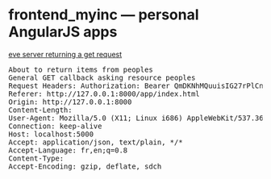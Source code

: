 # frontend_myinc — personal AngularJS apps


<a href="#">eve server returning a get request</a>

<pre>About to return items from peoples 
General GET callback asking resource peoples
Request Headers: Authorization: Bearer QmDKNhMQuuisIG27rPlCn9RsUsBikb
Referer: http://127.0.0.1:8000/app/index.html
Origin: http://127.0.0.1:8000
Content-Length: 
User-Agent: Mozilla/5.0 (X11; Linux i686) AppleWebKit/537.36 (KHTML, like Gecko) Chrome/44.0.2403.157 Safari/537.36
Connection: keep-alive
Host: localhost:5000
Accept: application/json, text/plain, */*
Accept-Language: fr,en;q=0.8
Content-Type: 
Accept-Encoding: gzip, deflate, sdch</pre>
